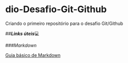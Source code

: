 # dio-Desafio-Git-Github
Criando o primeiro repositório para o desafio Git/Github

##***Links úteis***💻

###*Markdown*

[Guia básico de Markdown](https://docs.pipz.com/central-de-ajuda/learning-center/guia-basico-de-markdown#open)



